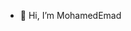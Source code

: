 - 👋 Hi, I’m MohamedEmad

<!---
MohamedEmadQS/MohamedEmadQS is a ✨ special ✨ repository because its `README.md` (this file) appears on your GitHub profile.
You can click the Preview link to take a look at your changes.
--->
